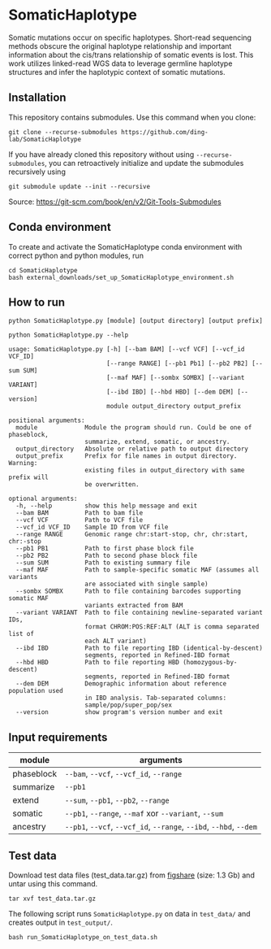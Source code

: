 # SomaticHaplotype

Somatic mutations occur on specific haplotypes. Short-read sequencing methods obscure the original haplotype relationship and important information about the cis/trans relationship of somatic events is lost. This work utilizes linked-read WGS data to leverage germline haplotype structures and infer the haplotypic context of somatic mutations.

## Installation

This repository contains submodules. Use this command when you clone: 

`git clone --recurse-submodules https://github.com/ding-lab/SomaticHaplotype`

If you have already cloned this repository without using `--recurse-submodules`, you can retroactively initialize and update the submodules recursively using

`git submodule update --init --recursive`

Source: https://git-scm.com/book/en/v2/Git-Tools-Submodules

## Conda environment

To create and activate the SomaticHaplotype conda environment with correct python and python modules, run

```
cd SomaticHaplotype
bash external_downloads/set_up_SomaticHaplotype_environment.sh
```


## How to run

```python SomaticHaplotype.py [module] [output directory] [output prefix]```

```
python SomaticHaplotype.py --help

usage: SomaticHaplotype.py [-h] [--bam BAM] [--vcf VCF] [--vcf_id VCF_ID]
                           [--range RANGE] [--pb1 Pb1] [--pb2 PB2] [--sum SUM]
                           [--maf MAF] [--sombx SOMBX] [--variant VARIANT]
                           [--ibd IBD] [--hbd HBD] [--dem DEM] [--version]
                           module output_directory output_prefix

positional arguments:
  module             Module the program should run. Could be one of phaseblock,
                     summarize, extend, somatic, or ancestry.
  output_directory   Absolute or relative path to output directory
  output_prefix      Prefix for file names in output directory. Warning:
                     existing files in output_directory with same prefix will
                     be overwritten.

optional arguments:
  -h, --help         show this help message and exit
  --bam BAM          Path to bam file
  --vcf VCF          Path to VCF file
  --vcf_id VCF_ID    Sample ID from VCF file
  --range RANGE      Genomic range chr:start-stop, chr, chr:start, chr:-stop
  --pb1 PB1          Path to first phase block file
  --pb2 PB2          Path to second phase block file
  --sum SUM          Path to existing summary file
  --maf MAF          Path to sample-specific somatic MAF (assumes all variants
                     are associated with single sample)
  --sombx SOMBX      Path to file containing barcodes supporting somatic MAF
                     variants extracted from BAM
  --variant VARIANT  Path to file containing newline-separated variant IDs,
                     format CHROM:POS:REF:ALT (ALT is comma separated list of
                     each ALT variant)
  --ibd IBD          Path to file reporting IBD (identical-by-descent)
                     segments, reported in Refined-IBD format
  --hbd HBD          Path to file reporting HBD (homozygous-by-descent)
                     segments, reported in Refined-IBD format
  --dem DEM          Demographic information about reference population used
                     in IBD analysis. Tab-separated columns:
                     sample/pop/super_pop/sex
  --version          show program's version number and exit
  ```
  
## Input requirements

| module | arguments |
| ------ | --------- |
| phaseblock | `--bam`, `--vcf`, `--vcf_id`, `--range`|
| summarize | `--pb1` |
| extend | `--sum`, `--pb1`, `--pb2`, `--range` |
| somatic | `--pb1`, `--range`, `--maf` xor `--variant`, `--sum` |
| ancestry | `--pb1`, `--vcf`, `--vcf_id`, `--range`, `--ibd`, `--hbd`, `--dem` |



## Test data

Download test data files (test_data.tar.gz) from [figshare](doi.org/10.6084/m9.figshare.12295883) (size: 1.3 Gb) and untar using this command.

```
tar xvf test_data.tar.gz
```

The following script runs `SomaticHaplotype.py` on data in `test_data/` and creates output in `test_output/`.
```
bash run_SomaticHaplotype_on_test_data.sh
```
